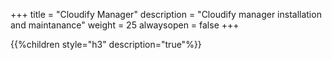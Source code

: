 +++
title = "Cloudify Manager"
description = "Cloudify manager installation and maintanance"
weight = 25
alwaysopen = false
+++

{{%children style="h3" description="true"%}}

